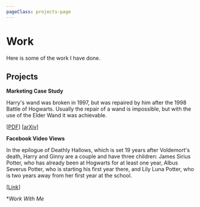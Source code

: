 ```yaml
---
pageClass: projects-page
---
```


# Work

Here is some of the work I have done.

## Projects

<ToggleDarkMode>

</ToggleDarkMode>

<ProjectCard image="/projects/2.png">

  
  **Marketing Case Study**
  
  Harry's wand was broken in 1997, but was repaired by him after the 1998 Battle of Hogwarts. Usually the repair of a wand is impossible, but with the use of the Elder Wand it was achievable.
  
  [[PDF](https://www.google.com)] [[arXiv](https://arxiv.org)]

</ProjectCard>



<ProjectCard image="/projects/3.png">

  **Facebook Video Views**
  
  In the epilogue of Deathly Hallows, which is set 19 years after Voldemort's death, Harry and Ginny are a couple and have three children: James Sirius Potter, who has already been at Hogwarts for at least one year, Albus Severus Potter, who is starting his first year there, and Lily Luna Potter, who is two years away from her first year at the school.

  [[Link](https://www.google.com)]

</ProjectCard>

<ProjectCard>

**Work With Me*

</ProjectCard>

<style lang="stylus">

.projects-page
  background-color #fafbfc

</style>
